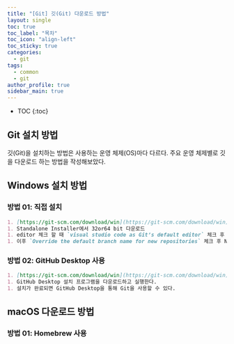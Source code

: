 ```yaml
---
title: "[Git] 깃(Git) 다운로드 방법"
layout: single
toc: true
toc_label: "목차"
toc_icon: "align-left"
toc_sticky: true
categories:
  - git
tags:
  - common
  - git
author_profile: true
sidebar_main: true
---
```


* TOC
{:toc}

## Git 설치 방법

깃(Git)을 설치하는 방법은 사용하는 운영 체제(OS)마다 다르다.
주요 운영 체제별로 깃을 다운로드 하는 방법을 작성해보았다.

## Windows 설치 방법

### 방법 01: 직접 설치
```markdown
1. [https://git-scm.com/download/win](https://git-scm.com/download/win)웹사이트로 이동한다.
1. Standalone Installer에서 32or64 bit 다운로드
1. editor 체크 할 때 `visual studio code as Git’s default editor` 체크 후 Next
1. 이후 `Override the default branch name for new repositories` 체크 후 Next
```
### 방법 02: GitHub Desktop 사용
```markdown
1. [https://git-scm.com/download/win](https://git-scm.com/download/win)웹사이트로 이동한다.
1. GitHub Desktop 설치 프로그램을 다운로드하고 실행한다.
1. 설치가 완료되면 GitHub Desktop을 통해 Git을 사용할 수 있다.
```

## macOS 다운로드 방법

### 방법 01: Homebrew 사용
